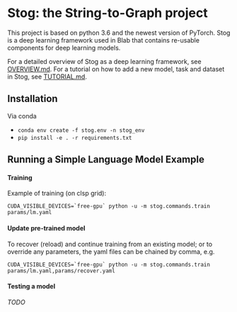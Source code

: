# Stog: the String-to-Graph project

This project is based on python 3.6 and the newest version of PyTorch.
Stog is a deep learning framework used in Blab that contains re-usable 
components for deep learning models.

For a detailed overview of Stog as a deep learning framework,
see [OVERVIEW.md](https://gitlab.hltcoe.jhu.edu/szhang/stog/tree/master/docs/OVERVIEW.md).
For a tutorial on how to add a new model, task and dataset in Stog, see
[TUTORIAL.md](https://gitlab.hltcoe.jhu.edu/szhang/stog/tree/master/docs/TUTORIAL.md).

## Installation
Via conda

- `conda env create -f stog.env -n stog_env`
- `pip install -e . -r requirements.txt`


## Running a Simple Language Model Example

#### Training
Example of training (on clsp grid):

```
CUDA_VISIBLE_DEVICES=`free-gpu` python -u -m stog.commands.train params/lm.yaml
```

#### Update pre-trained model
To recover (reload) and continue training from an existing model; or to override any
parameters, the yaml files can be chained by comma, e.g.

```
CUDA_VISIBLE_DEVICES=`free-gpu` python -u -m stog.commands.train params/lm.yaml,params/recover.yaml
```

#### Testing a model

*TODO*


